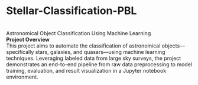 # Stellar-Classification-PBL
<br>
Astronomical Object Classification Using Machine Learning <br>
<b>Project Overview</b><br>
This project aims to automate the classification of astronomical objects—specifically stars, galaxies, and quasars—using machine learning techniques. Leveraging labeled data from large sky surveys, the project demonstrates an end-to-end pipeline from raw data preprocessing to model training, evaluation, and result visualization in a Jupyter notebook environment.
